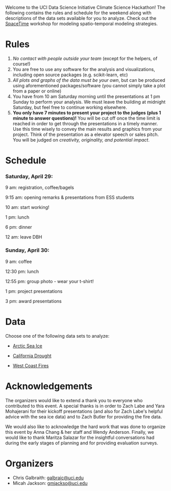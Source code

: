 Welcome to the UCI Data Science Initiative Climate Science Hackathon! The following contains the rules and schedule for the weekend along with descriptions of the data sets available for you to analyze. Check out the [SpaceTime](https://github.com/UCIDataScienceInitiative/SpaceTime) workshop for modeling spatio-temporal modeling strategies.


# Rules
1. *No contact with people outside your team* (except for the helpers, of course!)
2. You are free to use any software for the analysis and visualizations, including open source packages (e.g. scikit-learn, etc)
3. *All plots and graphs of the data must be your own*, but can be produced using aforementioned packages/software (you cannot simply take a plot from a paper or online)
4. You have from 10 am Saturday morning until the presentations at 1 pm Sunday to perform your analysis. We must leave the building at midnight Saturday, but feel free to continue working elsewhere.
5. **You only have 7 minutes to present your project to the judges (plus 1 minute to answer questions)!** You will be cut off once the time limit is reached in order to get through the presentations in a timely manner. Use this time wisely to convey the main results and graphics from your project. Think of the presentation as a elevator speech or sales pitch. You will be judged on *creativity, originality, and potential impact*.


# Schedule
### Saturday, April 29:
9 am: registration, coffee/bagels

9:15 am: opening remarks & presentations from ESS students

10 am: start working!

1 pm: lunch

6 pm: dinner

12 am: leave DBH

### Sunday, April 30:
9 am: coffee

12:30 pm: lunch

12:55 pm: group photo - wear your t-shirt!

1 pm: project presentations

3 pm: award presentations

# Data
Choose one of the following data sets to analyze:

+ [Arctic Sea Ice](https://github.com/UCIDataScienceInitiative/Climate_Hackathon/tree/master/arctic_sea_ice)

+ [California Drought](https://github.com/UCIDataScienceInitiative/Climate_Hackathon/tree/master/CA_drought)

+ [West Coast Fires](https://github.com/UCIDataScienceInitiative/Climate_Hackathon/tree/master/west_coast_fires)

# Acknowledgements
The organizers would like to extend a thank you to everyone who contributed to this event. A special thanks is in order to Zach Labe and Yara Mohajerani for their kickoff presentations (and also for Zach Labe's helpful advice with the sea ice data) and to Zach Butler for providing the fire data.

We would also like to acknowledge the hard work that was done to organize this event by Anna Chang & her staff and Wendy Anderson. Finally, we would like to thank Maritza Salazar for the insightful conversations had during the early stages of planning and for providing evaluation surveys.

# Organizers
+ Chris Galbraith: galbraic@uci.edu
+ Micah Jackson: gmjackso@uci.edu
